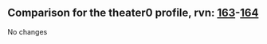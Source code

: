 ## Comparison for the theater0 profile, rvn: [163](https://github.com/PRO100KatYT/FortniteProfileRevisions/tree/main/profiles/theater0/163%20theater0.json)-[164](https://github.com/PRO100KatYT/FortniteProfileRevisions/tree/main/profiles/theater0/164%20theater0.json)

No changes
